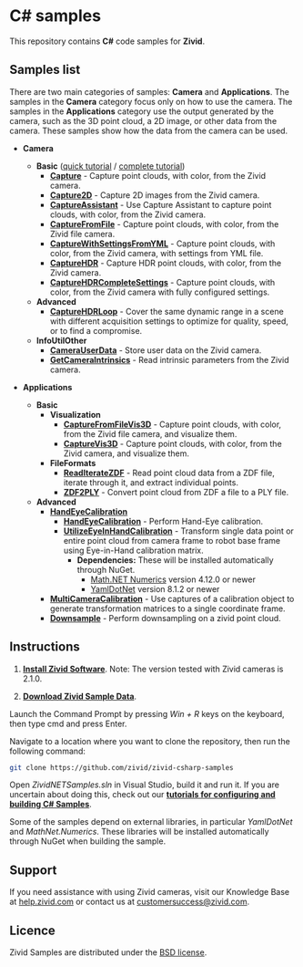 # C# samples

This repository contains **C#** code samples for **Zivid**.

## Samples list

There are two main categories of samples: **Camera** and **Applications**. The samples in the **Camera** category focus only on how to use the camera. The samples in the **Applications** category use the output generated by the camera, such as the 3D point cloud, a 2D image, or other data from the camera. These samples show how the data from the camera can be used.

- **Camera**
  - **Basic** ([quick tutorial][QuickCaptureTutorial-url] / [complete tutorial][CompleteCaptureTutorial-url])
    - [**Capture**][Capture-url] - Capture point clouds, with color, from the Zivid camera.
    - [**Capture2D**][Capture2D-url] - Capture 2D images from the Zivid camera.
    - [**CaptureAssistant**][CaptureAssistant-url] - Use Capture Assistant to capture point clouds, with color, from the Zivid camera.
    - [**CaptureFromFile**][CaptureFromFile-url] - Capture point clouds, with color, from the Zivid file camera.
    - [**CaptureWithSettingsFromYML**][CaptureWithSettingsFromYML-url] - Capture point clouds, with color, from the Zivid camera, with settings from YML file.
    - [**CaptureHDR**][CaptureHDR-url] - Capture HDR point clouds, with color, from the Zivid camera.
    - [**CaptureHDRCompleteSettings**][CaptureHDRCompleteSettings-url] - Capture point clouds, with color, from the Zivid camera with fully configured settings.
  - **Advanced**
    - [**CaptureHDRLoop**][CaptureHDRLoop-url] - Cover the same dynamic range in a scene with different acquisition settings to optimize for quality, speed, or to find a compromise.
  - **InfoUtilOther**
    - [**CameraUserData**][CameraUserData-url] - Store user data on the Zivid camera.
    - [**GetCameraIntrinsics**][GetCameraIntrinsics-url] - Read intrinsic parameters from the Zivid camera.

- **Applications**
  - **Basic**
    - **Visualization**
      - [**CaptureFromFileVis3D**][CaptureFromFileVis3D-url] - Capture point clouds, with color, from the Zivid file camera, and visualize them.
      - [**CaptureVis3D**][CaptureVis3D-url] - Capture point clouds, with color, from the Zivid camera, and visualize them.
    - **FileFormats**
      - [**ReadIterateZDF**][ReadIterateZDF-url] - Read point cloud data from a ZDF file, iterate through it, and extract individual points.
      - [**ZDF2PLY**][ZDF2PLY-url] - Convert point cloud from ZDF a file to a PLY file.
  - **Advanced**
    - [**HandEyeCalibration**][HandEyeCalibrationReadme-url]
        - [**HandEyeCalibration**][HandEyeCalibration-url] - Perform Hand-Eye calibration.
        - [**UtilizeEyeInHandCalibration**][UtilizeEyeInHandCalibration-url] - Transform single data point or entire point cloud from camera frame to robot base frame using Eye-in-Hand calibration matrix.
          - **Dependencies:** These will be installed automatically through NuGet.
            - [Math.NET Numerics](https://numerics.mathdotnet.com/#Math-NET-Numerics) version 4.12.0 or newer
            - [YamlDotNet](https://github.com/aaubry/YamlDotNet/wiki) version 8.1.2 or newer
    - [**MultiCameraCalibration**][MultiCameraCalibration-url] - Use captures of a calibration object to generate transformation matrices to a single coordinate frame.
    - [**Downsample**][Downsample-url] - Perform downsampling on a zivid point cloud.

## Instructions

1. [**Install Zivid Software**](https://zivid.atlassian.net/wiki/spaces/ZividKB/pages/59080712/Zivid+Software+Installation).
Note: The version tested with Zivid cameras is 2.1.0.

2. [**Download Zivid Sample Data**](https://zivid.atlassian.net/wiki/spaces/ZividKB/pages/450363393/Sample+Data).


Launch the Command Prompt by pressing *Win + R* keys on the keyboard, then type cmd and press Enter.

Navigate to a location where you want to clone the repository, then run the following command:

```bash
git clone https://github.com/zivid/zivid-csharp-samples
```

Open *ZividNETSamples.sln* in Visual Studio, build it and run it. If you are uncertain about doing this, check out our [**tutorials for configuring and building C# Samples**](https://zivid.atlassian.net/wiki/spaces/ZividKB/pages/534708242).

Some of the samples depend on external libraries, in particular *YamlDotNet* and *MathNet.Numerics*. These libraries will be installed automatically through NuGet when building the sample.


## Support
If you need assistance with using Zivid cameras, visit our Knowledge Base at [help.zivid.com](https://help.zivid.com/) or contact us at [customersuccess@zivid.com](mailto:customersuccess@zivid.com).

## Licence
Zivid Samples are distributed under the [BSD license](LICENSE).

[QuickCaptureTutorial-url]: source/Camera/Basic/QuickCaptureTutorial.md
[CompleteCaptureTutorial-url]: source/Camera/Basic/CaptureTutorial.md
[Capture-url]: source/Camera/Basic/Capture/Capture.cs
[Capture2D-url]: source/Camera/Basic/Capture2D/Capture2D.cs
[CaptureAssistant-url]: source/Camera/Basic/CaptureAssistant/CaptureAssistant.cs
[CaptureFromFile-url]: source/Camera/Basic/CaptureFromFile/CaptureFromFile.cs
[CaptureWithSettingsFromYML-url]: source/Camera/Basic/CaptureWithSettingsFromYML/CaptureWithSettingsFromYML.cs
[CaptureHDR-url]: source/Camera/Basic/CaptureHDR/CaptureHDR.cs
[CaptureHDRCompleteSettings-url]: source/Camera/Basic/CaptureHDRCompleteSettings/CaptureHDRCompleteSettings.cs
[CaptureHDRLoop-url]: source/Camera/Advanced/CaptureHDRLoop/CaptureHDRLoop.cs
[CameraUserData-url]: source/Camera/InfoUtilOther/CameraUserData/CameraUserData.cs
[GetCameraIntrinsics-url]: source/Camera/InfoUtilOther/GetCameraIntrinsics/GetCameraIntrinsics.cs
[CaptureFromFileVis3D-url]: source/Applications/Basic/Visualization/CaptureFromFileVis3D/CaptureFromFileVis3D.cs
[CaptureVis3D-url]: source/Applications/Basic/Visualization/CaptureVis3D/CaptureVis3D.cs
[ReadIterateZDF-url]: source/Applications/Basic/FileFormats/ReadIterateZDF/ReadIterateZDF.cs
[ZDF2PLY-url]: source/Applications/Basic/FileFormats/ZDF2PLY/ZDF2PLY.cs
[HandEyeCalibrationReadme-url]: source/Applications/Advanced/HandEyeCalibration/README.md
[HandEyeCalibration-url]: source/Applications/Advanced/HandEyeCalibration/HandEyeCalibration/HandEyeCalibration.cs
[UtilizeEyeInHandCalibration-url]: source/Applications/Advanced/HandEyeCalibration/UtilizeEyeInHandCalibration/UtilizeEyeInHandCalibration.cs
[MultiCameraCalibration-url]: source/Applications/Advanced/MultiCameraCalibration/MultiCameraCalibration.cs
[Downsample-url]: source/Applications/Advanced/Downsample/Downsample.cs